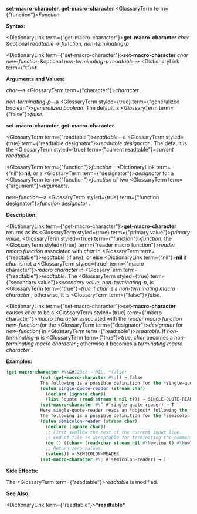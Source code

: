 **set-macro-character, get-macro-character** <GlossaryTerm  term={"function"}><i>Function</i></GlossaryTerm> 



**Syntax:** 



<DictionaryLink  term={"get-macro-character"}><b>get-macro-character</b></DictionaryLink> *char* &amp;optional *readtable → function, non-terminating-p* 



<DictionaryLink  term={"set-macro-character"}><b>set-macro-character</b></DictionaryLink> *char new-function* &amp;optional *non-terminating-p readtable →* <DictionaryLink  term={"t"}><b>t</b></DictionaryLink> 



**Arguments and Values:** 



*char*—a <GlossaryTerm  term={"character"}><i>character</i></GlossaryTerm> . 



*non-terminating-p*—a <GlossaryTerm styled={true} term={"generalized boolean"}><i>generalized boolean</i></GlossaryTerm>. The default is <GlossaryTerm  term={"false"}><i>false</i></GlossaryTerm>. 







 



 



**set-macro-character, get-macro-character** 



<GlossaryTerm  term={"readtable"}><i>readtable</i></GlossaryTerm>—a <GlossaryTerm styled={true} term={"readtable designator"}><i>readtable designator</i></GlossaryTerm> . The default is the <GlossaryTerm styled={true} term={"current readtable"}><i>current readtable</i></GlossaryTerm>. 



<GlossaryTerm  term={"function"}><i>function</i></GlossaryTerm>—<DictionaryLink  term={"nil"}><b>nil</b></DictionaryLink>, or a <GlossaryTerm  term={"designator"}><i>designator</i></GlossaryTerm> for a <GlossaryTerm  term={"function"}><i>function</i></GlossaryTerm> of two <GlossaryTerm  term={"argument"}><i>arguments</i></GlossaryTerm>. 



*new-function*—a <GlossaryTerm styled={true} term={"function designator"}><i>function designator</i></GlossaryTerm> . 



**Description:** 



<DictionaryLink  term={"get-macro-character"}><b>get-macro-character</b></DictionaryLink> returns as its <GlossaryTerm styled={true} term={"primary value"}><i>primary value</i></GlossaryTerm>, <GlossaryTerm styled={true} term={"function"}><i>function</i></GlossaryTerm>, the <GlossaryTerm styled={true} term={"reader macro function"}><i>reader macro function</i></GlossaryTerm> associated with *char* in <GlossaryTerm  term={"readtable"}><i>readtable</i></GlossaryTerm> (if any), or else <DictionaryLink  term={"nil"}><b>nil</b></DictionaryLink> if *char* is not a <GlossaryTerm styled={true} term={"macro character"}><i>macro character</i></GlossaryTerm> in <GlossaryTerm  term={"readtable"}><i>readtable</i></GlossaryTerm>. The <GlossaryTerm styled={true} term={"secondary value"}><i>secondary value</i></GlossaryTerm>, *non-terminating-p*, is <GlossaryTerm  term={"true"}><i>true</i></GlossaryTerm> if *char* is a *non-terminating macro character* ; otherwise, it is <GlossaryTerm  term={"false"}><i>false</i></GlossaryTerm>. 



<DictionaryLink  term={"set-macro-character"}><b>set-macro-character</b></DictionaryLink> causes *char* to be a <GlossaryTerm styled={true} term={"macro character"}><i>macro character</i></GlossaryTerm> associated with the *reader macro function new-function* (or the <GlossaryTerm  term={"designator"}><i>designator</i></GlossaryTerm> for *new-function*) in <GlossaryTerm  term={"readtable"}><i>readtable</i></GlossaryTerm>. If *non-terminating-p* is <GlossaryTerm  term={"true"}><i>true</i></GlossaryTerm>, *char* becomes a *non-terminating macro character* ; otherwise it becomes a *terminating macro character* . 



**Examples:**
```lisp
(get-macro-character #\\&#123;) → NIL, *false* 
		     (not (get-macro-character #\;)) → false 
		     The following is a possible definition for the *single-quote reader macro* in *standard syntax* : 
		     (defun single-quote-reader (stream char) 
		       (declare (ignore char)) 
		       (list ’quote (read stream t nil t))) → SINGLE-QUOTE-READER 
		     (set-macro-character #\’ #’single-quote-reader) → T 
		     Here single-quote-reader reads an *object* following the *single-quote* and returns a *list* of **quote** and that *object*. The *char* argument is ignored. 
		     The following is a possible definition for the *semicolon reader macro* in *standard syntax* : 
		     (defun semicolon-reader (stream char) 
		       (declare (ignore char)) 
		       ;; First swallow the rest of the current input line. 
		       ;; End-of-file is acceptable for terminating the comment. 
		       (do () ((char= (read-char stream nil #\Newline t) #\Newline))) 
		       ;; Return zero values. 
		       (values)) → SEMICOLON-READER 
		     (set-macro-character #\; #’semicolon-reader) → T 
```
**Side Effects:** 



The <GlossaryTerm  term={"readtable"}><i>readtable</i></GlossaryTerm> is modified. 



**See Also:** 



<DictionaryLink  term={"readtable"}><b>\*readtable\*</b></DictionaryLink> 







 



 



